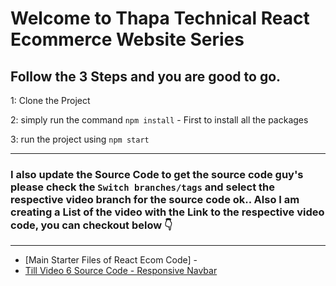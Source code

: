 # Welcome to Thapa Technical React Ecommerce Website Series

## Follow the 3 Steps and you are good to go. 

1: Clone the Project 

2: simply run the command    `npm install`  - First to install all the packages
   
3: run the project using   `npm start`
   
   ------------ 
   
###   I also update the Source Code to get the source code guy's please check the `Switch branches/tags` and select the respective video branch for the source code ok.. Also I am creating a List of the video with the Link to the respective video code, you can checkout below 👇  

------------ 

- [Main Starter Files of React Ecom Code] - 
- [Till Video 6 Source Code - Responsive Navbar](https://github.com/thapatechnical/thapareactecom/tree/react_ecom_navbar_v6) 

